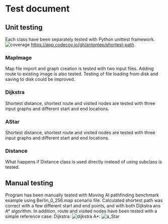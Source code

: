 # Test document
## Unit testing
Each class have been separately tested with Python unittest framework.
![coverage](https://user-images.githubusercontent.com/76871257/161379994-a2261783-4fa2-472f-9451-4b8cc87c245d.PNG)
https://app.codecov.io/gh/antonlep/shortest-path.

### MapImage
Map file import and graph creation is tested with two input files. Adding route to existing image is also tested. Testing of file loading from disk and saving to disk could be improved.
### Dijkstra
Shortest distance, shortest route and visited nodes are tested with three input graphs and different start and end locations.
### AStar
Shortest distance, shortest route and visited nodes are tested with three input graphs and different start and end locations.
### Distance
What happens if Distance class is used directly instead of using subclass is tested.
## Manual testing
Program has been manually tested with Moving AI pathfinding benchmark example using Berlin_0_256.map scenario file. Calculated shortest path was correct with a few different start and end points, and with both Dijkstra ans A* algorithm. In addition, route and visited nodes have been tested with a simple reference case:
Dijkstra:
![dijkstra](https://user-images.githubusercontent.com/76871257/161380415-1bc8d1d6-a67d-4843-8877-4e112426ca50.PNG)
A*:
![a_Star](https://user-images.githubusercontent.com/76871257/161380419-8547b7c3-0138-4ce5-9e5d-fa61599aac9e.PNG)
